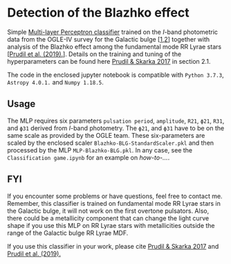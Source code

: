 # Detection of the Blazhko effect

Simple [Multi-layer Perceptron classifier](https://scikit-learn.org/stable/modules/generated/sklearn.neural_network.MLPClassifier.html "MLP sklearn") trained on the *I*-band photometric data from the OGLE-IV survey for the Galactic bulge [[1](https://ui.adsabs.harvard.edu/abs/2019AcA....69..321S/abstract "Cite"),[2](https://ui.adsabs.harvard.edu/abs/2014AcA....64..177S/abstract "Cite")] together with analysis of the Blazhko effect among the fundamental mode RR Lyrae stars [[Prudil et al. (2019).](https://ui.adsabs.harvard.edu/abs/2017MNRAS.466.2602P/abstract "Cite")]. Details on the training and tuning of the hyperparameters can be found here [Prudil & Skarka 2017](https://ui.adsabs.harvard.edu/abs/2019MNRAS.484.4833P/abstract "Cite") in section 2.1.

The code in the enclosed jupyter notebook is compatible with `Python 3.7.3`, `Astropy 4.0.1.` and `Numpy 1.18.5`.

## Usage

The MLP requires six parameters `pulsation period`, `amplitude`, `R21`, `ϕ21`, `R31`, and `ϕ31` derived from *I*-band photometry. The `ϕ21`, and `ϕ31` have to be on the same scale as provided by the OGLE team. These six-parameters are scaled by the enclosed scaler `Blazhko-BLG-StandardScaler.pkl` and then processed by the MLP `MLP-Blazhko-BLG.pkl`. In any case, see the `Classification game.ipynb` for an example on *how-to-...*.

## FYI
If you encounter some problems or have questions, feel free to contact me. Remember, this classifier is trained on fundamental mode RR Lyrae stars in the Galactic bulge, it will not work on the first overtone pulsators. Also, there could be a metallicity component that can change the light curve shape if you use this MLP on RR Lyrae stars with metallicities outside the range of the Galactic bulge RR Lyrae MDF.

If you use this classifier in your work, please cite [Prudil & Skarka 2017](https://ui.adsabs.harvard.edu/abs/2019MNRAS.484.4833P/abstract "Cite") and [Prudil et al. (2019).](https://ui.adsabs.harvard.edu/abs/2017MNRAS.466.2602P/abstract "Cite")
